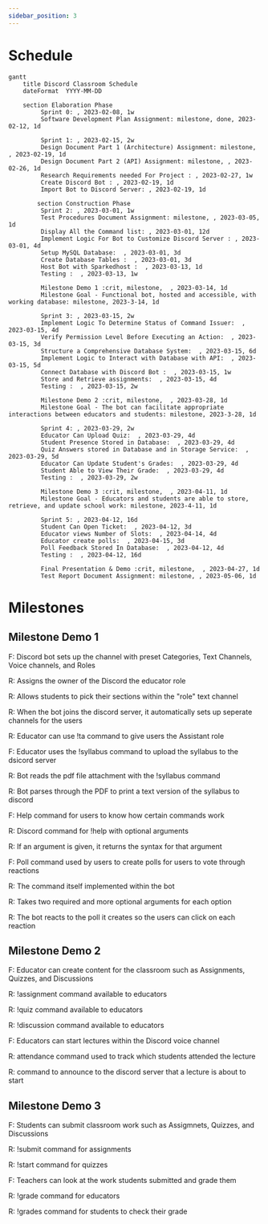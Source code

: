```yaml
---
sidebar_position: 3
---
```


# Schedule

```mermaid
gantt
    title Discord Classroom Schedule
    dateFormat  YYYY-MM-DD
    
    section Elaboration Phase 
         Sprint 0: , 2023-02-08, 1w
         Software Development Plan Assignment: milestone, done, 2023-02-12, 1d

         Sprint 1: , 2023-02-15, 2w
         Design Document Part 1 (Architecture) Assignment: milestone, , 2023-02-19, 1d
         Design Document Part 2 (API) Assignment: milestone, , 2023-02-26, 1d
         Research Requirements needed For Project : , 2023-02-27, 1w
         Create Discord Bot : , 2023-02-19, 1d
         Import Bot to Discord Server: , 2023-02-19, 1d

        section Construction Phase 
         Sprint 2: , 2023-03-01, 1w
         Test Procedures Document Assignment: milestone, , 2023-03-05, 1d 
         Display All the Command list: , 2023-03-01, 12d
         Implement Logic For Bot to Customize Discord Server : , 2023-03-01, 4d
         Setup MySQL Database:  , 2023-03-01, 3d
         Create Database Tables :  , 2023-03-01, 3d 
         Host Bot with Sparkedhost :  , 2023-03-13, 1d
         Testing :  , 2023-03-13, 1w

         Milestone Demo 1 :crit, milestone,  , 2023-03-14, 1d
         Milestone Goal - Functional bot, hosted and accessible, with working database: milestone, 2023-3-14, 1d
         
         Sprint 3: , 2023-03-15, 2w
         Implement Logic To Determine Status of Command Issuer:  , 2023-03-15, 4d
         Verify Permission Level Before Executing an Action:  , 2023-03-15, 3d
         Structure a Comprehensive Database System:  , 2023-03-15, 6d 
         Implement Logic to Interact with Database with API:  , 2023-03-15, 5d
         Connect Database with Discord Bot :  , 2023-03-15, 1w 
         Store and Retrieve assignments:  , 2023-03-15, 4d
         Testing :  , 2023-03-15, 2w

         Milestone Demo 2 :crit, milestone,  , 2023-03-28, 1d
         Milestone Goal - The bot can facilitate appropriate interactions between educators and students: milestone, 2023-3-28, 1d

         Sprint 4: , 2023-03-29, 2w
         Educator Can Upload Quiz:  , 2023-03-29, 4d
         Student Presence Stored in Database:  , 2023-03-29, 4d
         Quiz Answers stored in Database and in Storage Service:  , 2023-03-29, 5d
         Educator Can Update Student's Grades:  , 2023-03-29, 4d
         Student Able to View Their Grade:  , 2023-03-29, 4d
         Testing :  , 2023-03-29, 2w

         Milestone Demo 3 :crit, milestone,  , 2023-04-11, 1d
         Milestone Goal - Educators and students are able to store, retrieve, and update school work: milestone, 2023-4-11, 1d
         
         Sprint 5: , 2023-04-12, 16d
         Student Can Open Ticket:  , 2023-04-12, 3d
         Educator views Number of Slots:  , 2023-04-14, 4d
         Educator create polls:  , 2023-04-15, 3d
         Poll Feedback Stored In Database:  , 2023-04-12, 4d
         Testing :  , 2023-04-12, 16d

         Final Presentation & Demo :crit, milestone,  , 2023-04-27, 1d
         Test Report Document Assignment: milestone, , 2023-05-06, 1d
```

# Milestones

## Milestone Demo 1

F: Discord bot sets up the channel with preset Categories, Text Channels, Voice channels, and Roles

R: Assigns the owner of the Discord the educator role

R: Allows students to pick their sections within the "role" text channel

R: When the bot joins the discord server, it automatically sets up seperate channels for the users

R: Educator can use !ta command to give users the Assistant role

F: Educator uses the !syllabus command to upload the syllabus to the dsicord server

R: Bot reads the pdf file attachment with the !syllabus command

R: Bot parses through the PDF to print a text version of the syllabus to discord

F: Help command for users to know how certain commands work

R: Discord command for !help with optional arguments

R: If an argument is given, it returns the syntax for that argument

F: Poll command used by users to create polls for users to vote through reactions

R: The command itself implemented within the bot

R: Takes two required and more optional arguments for each option

R: The bot reacts to the poll it creates so the users can click on each reaction

## Milestone Demo 2

F: Educator can create content for the classroom such as Assignments, Quizzes, and Discussions

R: !assignment command available to educators

R: !quiz command available to educators

R: !discussion command available to educators

F: Educators can start lectures within the Discord voice channel

R: attendance command used to track which students attended the lecture

R: command to announce to the discord server that a lecture is about to start

## Milestone Demo 3

F: Students can submit classroom work such as Assigmnets, Quizzes, and Discussions

R: !submit command for assignments

R: !start command for quizzes

F: Teachers can look at the work students submitted and grade them

R: !grade command for educators

R: !grades command for students to check their grade
